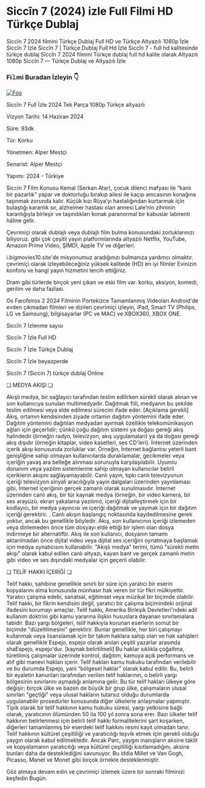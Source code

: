 # Siccîn 7 (2024) izle Full Filmi HD Türkçe Dublaj

Siccîn 7 2024 filmini Türkçe Dublaj Full HD ve Türkçe Altyazılı 1080p İzle Siccîn 7 İzle Siccîn 7 | Türkçe Dublaj Full Hd İzle Siccîn 7 - full hd kalitesinde türkçe dublaj Siccîn 7 2024 filmini Türkçe dublaj full hd kalite olarak Altyazılı 1080p Siccîn 7 — Türkçe Dublaj ve Altyazılı İzle

### Fi𝚕mi Buradan İzleyin 👇 

<p dir="auto"><a href="https://t.co/xqashsvbKS" rel="nofollow"><img src="https://iforum-sg.c.hihonor.com/tr/tr_data/images/2022/5/8/74a5b61a-3895-4753-be32-e53dae535a59.gif" alt="Foo" style="max-width: 100%;"></a></p>

Siccîn 7 Full İzle 2024 Tek Parça 1080p Türkçe altyazılı

Vizyon Tarihi: 14 Haziran 2024

Süre: 93dk

Tür: Korku

Yönetmen: Alper Mestçi

Senarist: Alper Mestçi

Yapımı: 2024 - Türkiye

Siccin 7 Film Konusu
Kemal (Serkan Atar), çocuk dilenci mafyası ile “kanlı bir pazarlık” yapar ve doktorluğu bırakıp ailesi ile kaçıp amcasının konağına taşınmak zorunda kalır. Küçük kızı Rüya’yı hastalığından kurtarmak için bulaştığı karanlık sır, alzheimer hastası olan annesi Lale’nin zihninin karanlığıyla birleşir ve taşındıkları konak paranormal bir kabuslar labirenti hâline gelir. 

Çevrimiçi olarak dublajlı veya dublajlı film bulma konusundaki zorluklarınızı biliyoruz.
gibi çok çeşitli yayın platformlarında altyazılı
Netflix, YouTube, Amazon Prime Video, ŞİMDİ, Apple TV ve diğerleri.

i.bigmovies10.site'de misyonumuz aradığınızı bulmanıza yardımcı olmaktır.
çevrimiçi olarak izleyebileceğiniz yüksek kalitede (HD) en iyi filmler
Evinizin konforu ve hangi yayın hizmetini tercih ettiğiniz.

Dram gibi türlerde birçok yeni çıkan ve eski film var.
korku, aksiyon, komedi, gerilim ve daha fazlası.

Os Farofeiros 2 2024 Filminin Portekizce Tamamlanmış Videoları
Android'de evden çıkmadan filmleri ve dizileri çevrimiçi izleyin,
iPad, Smart TV (Philips, LG ve Samsung), bilgisayarlar (PC ve MAC) ve
XBOX360, XBOX ONE.

Siccîn 7 İzlenme sayısı

Siccîn 7 İzle Full HD

Siccîn 7 İzle Türkçe Dublaj

Siccîn 7 İzle beyazperde

Siccîn 7 (Siccin 7) türkçe dublaj Online

❏ MEDYA AKIŞI ❏

Akışlı medya, bir sağlayıcı tarafından teslim edilirken sürekli olarak alınan ve son kullanıcıya sunulan multimedyadır. Dağıtmak fiili, medyanın bu şekilde teslim edilmesi veya elde edilmesi sürecini ifade eder. [Açıklama gerekli] Akış, ortamın kendisinden ziyade ortamın dağıtım yöntemini ifade eder. Dağıtım yöntemini dağıtılan medyadan ayırmak özellikle telekomünikasyon ağları için geçerlidir; çünkü çoğu dağıtım sistemi ya doğası gereği akış halindedir (örneğin radyo, televizyon, akış uygulamaları) ya da doğası gereği akış dışıdır (örneğin kitaplar, video kasetleri, ses CD'leri). İnternet üzerinden içerik akışı konusunda zorluklar var. Örneğin, İnternet bağlantısı yeterli bant genişliğine sahip olmayan kullanıcılarda duraklamalar, gecikmeler veya içeriğin yavaş ara belleğe alınması sorunuyla karşılaşılabilir. Uyumlu donanım veya yazılım sistemlerine sahip olmayan kullanıcılar belirli içeriklerin akışını sağlayamayabilir. Canlı yayın, tıpkı canlı televizyonun içeriği televizyon sinyali aracılığıyla yayın dalgaları üzerinden yayınlaması gibi, İnternet içeriğinin gerçek zamanlı olarak sunulmasıdır. İnternet üzerinden canlı akış, bir tür kaynak medya (örneğin, bir video kamera, bir ses arayüzü, ekran yakalama yazılımı), içeriği dijitalleştirmek için bir kodlayıcı, bir medya yayıncısı ve içeriği dağıtmak ve yaymak için bir dağıtım içeriği gerektirir. . Canlı akışın başlangıç ​​noktasında kaydedilmesine gerek yoktur, ancak bu genellikle böyledir. Akış, son kullanıcının içeriği izlemeden veya dinlemeden önce tüm dosyayı elde ettiği bir işlem olan dosya indirmeye bir alternatiftir. Akış ile son kullanıcı, dosyanın tamamı aktarılmadan önce dijital video veya dijital ses içeriğini oynatmaya başlamak için medya oynatıcısını kullanabilir. "Akışlı medya" terimi, tümü "sürekli metin akışı" olarak kabul edilen canlı altyazı, kayan bant ve gerçek zamanlı metin gibi video ve ses dışındaki medyalar için geçerli olabilir.

❏ TELİF HAKKI İÇERİĞİ ❏

Telif hakkı, sahibine genellikle sınırlı bir süre için yaratıcı bir eserin kopyalarını alma konusunda münhasır hak veren bir tür fikri mülkiyettir. Yaratıcı çalışma edebi, sanatsal, eğitimsel veya müzikal bir biçimde olabilir. Telif hakkı, bir fikrin kendisini değil, yaratıcı bir çalışma biçimindeki orijinal ifadesini korumayı amaçlar. Telif hakkı, Amerika Birleşik Devletleri'ndeki adil kullanım doktrini gibi kamu yararına ilişkin hususlara dayanan sınırlamalara tabidir. Bazı yargı bölgeleri, telif hakkıyla korunan eserlerin somut bir biçimde "düzeltilmesini" gerektirir. Bunlar genellikle, her biri çalışmayı kullanmak veya lisanslamak için bir takım haklara sahip olan ve hak sahipleri olarak genellikle Espejo, espejo olarak anılan çeşitli yazarlar arasında shaEspejo, espejo'dur. [kaynak belirtilmeli] Bu haklar sıklıkla çoğaltma, türetilmiş çalışmalar üzerinde kontrol, dağıtım, kamuya açık performans ve atıf gibi manevi hakları içerir. Telif hakları kamu hukuku tarafından verilebilir ve bu durumda Espejo, yani “bölgesel haklar” olarak kabul edilir. Bu, belirli bir eyaletin kanunları tarafından verilen telif haklarının, o belirli yargı bölgesinin sınırlarını aşmadığı anlamına gelir. Bu tür telif hakları ülkeye göre değişir; birçok ülke ve bazen de büyük bir grup ülke, çalışmaların ulusal sınırları "geçtiği" veya ulusal hakların tutarsız olduğu durumlarda uygulanabilir prosedürler konusunda diğer ülkelerle anlaşmalar yapmıştır. Tipik olarak bir telif hakkının kamu hukuku süresi, yargı yetkisine bağlı olarak, yaratıcının ölümünden 50 ila 100 yıl sonra sona erer. Bazı ülkeler telif hakkının belirlenmesi için belirli telif hakkı formalitelerini şart koşarken, diğerleri tamamlanmış bir eserdeki telif hakkını resmi kayıt olmadan tanır. Telif hakkının kültürel çeşitliliği ve yaratıcılığı teşvik etmek için gerekli olduğu yaygın olarak kabul edilmektedir. Ancak Parc, yaygın inanışların aksine taklit ve kopyalamanın yaratıcılığı veya kültürel çeşitliliği kısıtlamadığını, aksine bunları daha da desteklediğini savunuyor. Bu iddia Millet ve Van Gogh, Picasso, Manet ve Monet gibi birçok örnekle desteklenmiştir.

Göz atmaya devam edin ve çevrimiçi izlemek üzere bir sonraki filminizi keşfedin
Bugün.
